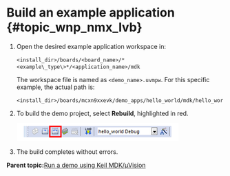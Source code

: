 # Build an example application {#topic_wnp_nmx_lvb}

1.  Open the desired example application workspace in:

    ```
    <install_dir>/boards/<board_name>/*<example\_type\>*/<application_name>/mdk
    ```

    The workspace file is named as `<demo_name>.uvmpw`. For this specific example, the actual path is:

    ```
    <install_dir>/boards/mcxn9xxevk/demo_apps/hello_world/mdk/hello_world.uvmpw
    ```

2.  To build the demo project, select **Rebuild**, highlighted in red.

    ![](../images/keil_build_example_build_the_demo.png "Build the demo")

3.  The build completes without errors.

**Parent topic:**[Run a demo using Keil MDK/μVision](../topics/keil_run_a_demo_application.md)

